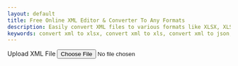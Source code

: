 ```yaml
---
layout: default
title: Free Online XML Editor & Converter To Any Formats
description: Easily convert XML files to various formats like XLSX, XLS, JSON, PDF (RAW), PDF (Table), and CSV. Free online XML converter.
keywords: convert xml to xlsx, convert xml to xls, convert xml to json, convert xml to pdf raw, convert xml to pdf table, convert xml to csv, xml to xlsx, xml to xls, xml to json, xml to pdf raw, xml to pdf table, xml to csv, online xml converter, xml file converter, free xml converter
---
```


<script src="https://code.jquery.com/jquery-3.6.0.min.js"></script>
<script src="https://cdnjs.cloudflare.com/ajax/libs/xlsx/0.18.5/xlsx.full.min.js"></script>
<!-- jsPDF CDN -->
<!-- Include jsPDF -->
<link href="https://cdnjs.cloudflare.com/ajax/libs/prism/1.29.0/themes/prism.min.css" rel="stylesheet">
<script src="https://cdnjs.cloudflare.com/ajax/libs/prism/1.29.0/prism.min.js"></script>
<script src="https://cdnjs.cloudflare.com/ajax/libs/prism/1.29.0/components/prism-xml-doc.min.js"></script>


<!-- Tool section -->
<section class="tool-section container">
  <div class="upload-section">
    <label for="xml-file" class="upload-label">Upload XML File</label>
    <input type="file" id="xml-file" accept=".xml">
  </div>

  <div id="loader" style="display:none;">⏳ Loading file...</div>
  <div style="width: 99%; justify-content: flex-end; margin-top: 1rem; position: sticky; display:none;"
    id="exportOptions">
    <label class="export-label" onclick="convertToExcel()"><u>Convert To Excel</u></label>
  </div>
</section>

<div id="excel-container" style="margin-top: 10px; max-height: 78vh; overflow: auto; width: 100%; ">
  <pre><code id="xmlDisplay" contenteditable="true" ></code></pre>
</div>

<div style="min-width: 100%; display:none; justify-content: flex-end; margin-top: 1rem; margin-bottom: 1rem;" id="exportButtons">
 <label style="margin-right: 10rem;">You can edit below excel file. Just click cell and edit!</label>
 <label class="export-label" onclick="exportToXLSX()"><u> Export To XLSX</u></label>
 <label class="export-label" onclick="exportToXLS()"><u>Export To XLS</u></label>
 <label class="export-label" onclick="showXML()"><u>Show XML</u></label>
</div>
<div id="table-container" style="  max-height: 70vh; overflow: auto; margin: 1rem;" contenteditable></div>

<script src="/assets/js/xml-to-excel.js"></script>